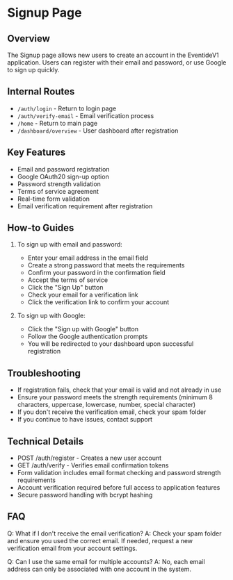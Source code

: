 # Signup Page

## Overview
The Signup page allows new users to create an account in the EventideV1 application. Users can register with their email and password, or use Google to sign up quickly.

## Internal Routes
- `/auth/login` - Return to login page
- `/auth/verify-email` - Email verification process
- `/home` - Return to main page
- `/dashboard/overview` - User dashboard after registration

## Key Features
- Email and password registration
- Google OAuth20 sign-up option
- Password strength validation
- Terms of service agreement
- Real-time form validation
- Email verification requirement after registration

## How-to Guides
1. To sign up with email and password:
   - Enter your email address in the email field
   - Create a strong password that meets the requirements
   - Confirm your password in the confirmation field
   - Accept the terms of service
   - Click the "Sign Up" button
   - Check your email for a verification link
   - Click the verification link to confirm your account

2. To sign up with Google:
   - Click the "Sign up with Google" button
   - Follow the Google authentication prompts
   - You will be redirected to your dashboard upon successful registration

## Troubleshooting
- If registration fails, check that your email is valid and not already in use
- Ensure your password meets the strength requirements (minimum 8 characters, uppercase, lowercase, number, special character)
- If you don't receive the verification email, check your spam folder
- If you continue to have issues, contact support

## Technical Details
- POST /auth/register - Creates a new user account
- GET /auth/verify - Verifies email confirmation tokens
- Form validation includes email format checking and password strength requirements
- Account verification required before full access to application features
- Secure password handling with bcrypt hashing

## FAQ
Q: What if I don't receive the email verification?
A: Check your spam folder and ensure you used the correct email. If needed, request a new verification email from your account settings.

Q: Can I use the same email for multiple accounts?
A: No, each email address can only be associated with one account in the system.